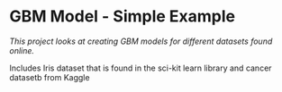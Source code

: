 # GBM Model - Simple Example

*This project looks at creating GBM models for different datasets found online.*

Includes Iris dataset that is found in the sci-kit learn library and cancer datasetb from Kaggle
